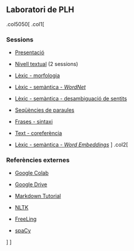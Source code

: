 ## Laboratori de PLH

.col5050[
.col1[
### Sessions

- [Presentació](s1/index.html)

- [Nivell textual](s2/index.html) (2 sessions)

- [Lèxic - morfologia](s3/index.html)

- [Lèxic - semàntica - *WordNet*](s4/index.html)

- [Lèxic - semàntica - desambiguació de sentits](s5/index.html)

- [Seqüències de paraules](s6/index.html)

- [Frases - sintaxi](s7/index.html)

- [Text - coreferència](s8/index.html)

- [Lèxic - semàntica - *Word Embeddings*](s9/index.html)
]
.col2[

### Referències externes

- [Google Colab](https://colab.research.google.com)

- [Google Drive](https://drive.google.com)

- [Markdown Tutorial](https://guides.github.com/features/mastering-markdown/)

- [NLTK](https://www.nltk.org/)

- [FreeLing](https://nlp.lsi.upc.edu/freeling/node/1)

- [spaCy](https://spacy.io/)

]
]
